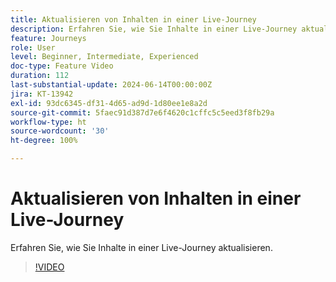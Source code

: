```yaml
---
title: Aktualisieren von Inhalten in einer Live-Journey
description: Erfahren Sie, wie Sie Inhalte in einer Live-Journey aktualisieren.
feature: Journeys
role: User
level: Beginner, Intermediate, Experienced
doc-type: Feature Video
duration: 112
last-substantial-update: 2024-06-14T00:00:00Z
jira: KT-13942
exl-id: 93dc6345-df31-4d65-ad9d-1d80ee1e8a2d
source-git-commit: 5faec91d387d7e6f4620c1cffc5c5eed3f8fb29a
workflow-type: ht
source-wordcount: '30'
ht-degree: 100%

---
```


# Aktualisieren von Inhalten in einer Live-Journey

Erfahren Sie, wie Sie Inhalte in einer Live-Journey aktualisieren.

>[!VIDEO](https://video.tv.adobe.com/v/3429844/?learn=on)

